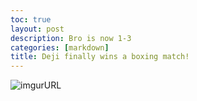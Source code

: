 ```yaml
---
toc: true
layout: post
description: Bro is now 1-3
categories: [markdown]
title: Deji finally wins a boxing match!
---
```

![imgurURL](https://imgur.com/a/9Z1AaOt)

